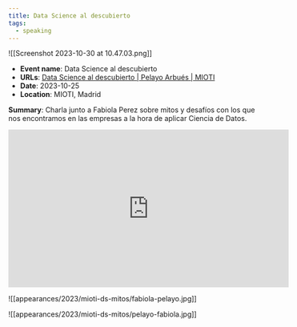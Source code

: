 ```yaml
---
title: Data Science al descubierto
tags:
  - speaking
---
```

![[Screenshot 2023-10-30 at 10.47.03.png]]


- **Event name**: Data Science al descubierto
- **URLs**: [Data Science al descubierto | Pelayo Arbués | MIOTI](https://mioti.es/es/event/data-science-al-descubierto-mitos-y-desafios-pelayo-arbues/)
- **Date**: 2023-10-25
- **Location**: MIOTI, Madrid

**Summary**: Charla junto a Fabiola Perez sobre mitos y desafíos con los que nos encontramos en las empresas a la hora de aplicar Ciencia de Datos. 

<iframe width="560" height="315" src="https://www.youtube.com/embed/cP7Pm6Dsia4?si=9ETSTnMrQ7NLhlLJ" title="YouTube video player" frameborder="0" allow="accelerometer; autoplay; clipboard-write; encrypted-media; gyroscope; picture-in-picture; web-share" allowfullscreen></iframe>

![[appearances/2023/mioti-ds-mitos/fabiola-pelayo.jpg]]

![[appearances/2023/mioti-ds-mitos/pelayo-fabiola.jpg]]

